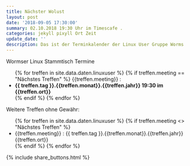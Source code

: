 ```yaml
---
title: Nächster Wolust
layout: post
date: '2018-09-05 17:30:00'
summary: 02.10.2018 19:30 Uhr im Timescafe .
categories: jekyll pixyll Ort Zeit
update_date: ''
description: Das ist der Terminkalender der Linux User Gruppe Worms
---
```


Wormser Linux Stammtisch Termine 

<ul>
 {% for treffen  in site.data.daten.linuxuser %}
 {% if treffen.meeting == "Nächstes Treffen" %}
 {{treffen.meeting}} :
   <li><strong>  {{ treffen.tag }}.{{treffen.monat}}.{{treffen.jahr}} 19:30 im {{treffen.ort}}
	 </strong></li>
  {% endif %}
{% endfor %}
</ul>
Weitere Treffen ohne Gewähr:
<ul>
{% for treffen  in site.data.daten.linuxuser %}
   {% if treffen.meeting <> "Nächstes Treffen" %}
 <li>
 {{treffen.meeting}} :
     {{ treffen.tag }}.{{treffen.monat}}.{{treffen.jahr}} {{treffen.ort}}
 </li>  
  {% endif %}
{% endfor %}
</ul>


{% include share_buttons.html %}
